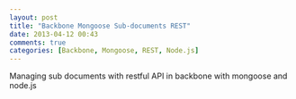 ```yaml
---
layout: post
title: "Backbone Mongoose Sub-documents REST"
date: 2013-04-12 00:43
comments: true
categories: [Backbone, Mongoose, REST, Node.js]
---
```


Managing sub documents with restful API in backbone with mongoose and node.js
